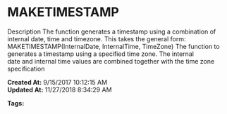 # MAKETIMESTAMP

Description The function generates a timestamp using a combination of internal date, time and timezone. This takes the general form:  MAKETIMESTAMP(InternalDate, InternalTime, TimeZone) The function to generates a timestamp using a specified time zone. The internal date and internal time values are combined together with the time zone specification   

**Created At:** 9/15/2017 10:12:15 AM  
**Updated At:** 11/27/2018 8:34:29 AM  

**Tags:**
<badge text='system time' vertical='middle' />
